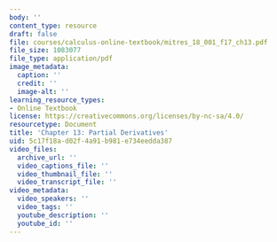 ```yaml
---
body: ''
content_type: resource
draft: false
file: courses/calculus-online-textbook/mitres_18_001_f17_ch13.pdf
file_size: 1083077
file_type: application/pdf
image_metadata:
  caption: ''
  credit: ''
  image-alt: ''
learning_resource_types:
- Online Textbook
license: https://creativecommons.org/licenses/by-nc-sa/4.0/
resourcetype: Document
title: 'Chapter 13: Partial Derivatives'
uid: 5c17f18a-d02f-4a91-b981-e734eedda387
video_files:
  archive_url: ''
  video_captions_file: ''
  video_thumbnail_file: ''
  video_transcript_file: ''
video_metadata:
  video_speakers: ''
  video_tags: ''
  youtube_description: ''
  youtube_id: ''
---
```

